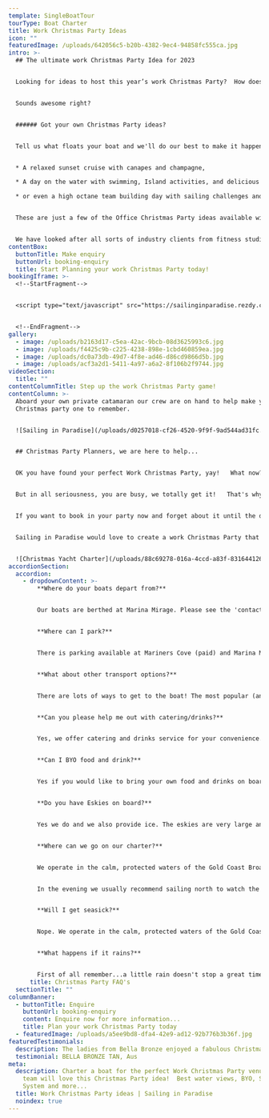 ```yaml
---
template: SingleBoatTour
tourType: Boat Charter
title: Work Christmas Party Ideas
icon: ""
featuredImage: /uploads/642056c5-b20b-4382-9ec4-94858fc555ca.jpg
intro: >-
  ## The ultimate work Christmas Party Idea for 2023


  Looking for ideas to host this year’s work Christmas Party?  How does a Boat Cruise aboard your own private catamaran sound?    We challenge you to find another office Christmas Party venue with views to match where you can BYO, play your own tunes and float around, cocktail in hand..


  Sounds awesome right?   


  ###### Got your own Christmas Party ideas?


  Tell us what floats your boat and we'll do our best to make it happen.  Some options include;


  * A relaxed sunset cruise with canapes and champagne,

  * A day on the water with swimming, Island activities, and delicious BBQ lunch and icy cold beers,

  * or even a high octane team building day with sailing challenges and water sports?


  These are just a few of the Office Christmas Party ideas available with Sailing in Paradise.   The options are endless and our friendly team are on hand to help you plan 'your Christmas Party your way'.  


  We have looked after all sorts of industry clients from fitness studios and uber-cool restaurants to banks and legal firms (and everything in between).   There is something about spending time on the water that brings people (of all ages and backgrounds) together and we would love to put on a Christmas Party your whole team will talk about for years to come!
contentBox:
  buttonTitle: Make enquiry
  buttonUrl: booking-enquiry
  title: Start Planning your work Christmas Party today!
bookingIframe: >-
  <!--StartFragment-->


  <script type="text/javascript" src="https://sailinginparadise.rezdy.com/pluginJs?script=modal"></script> <a id="button-booking" class="button-booking rezdy rezdy-modal" href="https://sailinginparadise.rezdy.com/productsCalendar/285987?iframe=true" style="background: rgb(24, 60, 133); border: 1px solid rgb(24, 60, 133); color: rgb(255, 255, 255); font: bold 14px / 1 &quot;Helvetica Neue&quot;, Helvetica, Arial, sans-serif; padding: 12px 15px; text-align: center; width: 160px; display: block; text-decoration: none; cursor: pointer;">Check Availability and BOOK NOW</a>


  <!--EndFragment-->
gallery:
  - image: /uploads/b2163d17-c5ea-42ac-9bcb-08d3625993c6.jpg
  - image: /uploads/f4425c9b-c225-4238-898e-1cbd460859ea.jpg
  - image: /uploads/dc0a73db-49d7-4f8e-ad46-d86cd9866d5b.jpg
  - image: /uploads/acf3a2d1-5411-4a97-a6a2-8f106b2f9744.jpg
videoSection:
  title: ""
contentColumnTitle: Step up the work Christmas Party game!
contentColumn: >-
  Aboard your own private catamaran our crew are on hand to help make your work
  Christmas party one to remember.


  ![Sailing in Paradise](/uploads/d0257018-cf26-4520-9f9f-9ad544ad31fc.jpg "Yacht Charters Gold Coast")


  ## Christmas Party Planners, we are here to help...


  OK you have found your perfect Work Christmas Party, yay!   What now?  Time for a mojito…(ahem, well we need to set the scene for what's to come).


  But in all seriousness, you are busy, we totally get it!   That's why we offer a fuss-free service.   From the moment you enquire and receive our Christmas Party info pack we are here to make your life easier.   


  If you want to book in your party now and forget about it until the day that is totally fine.  We can take care of food, drinks and activities and we will even provide your team with photos of your cruise afterwards.  It's all part of the service.  So you can actually relax and enjoy the party!    


  Sailing in Paradise would love to create a work Christmas Party that you and your team will remember forever!     So please fill out our enquiry form, send us an email or give us a bell.  We are a friendly, professional crew and we’d love the chance to chat with you.


  ![Christmas Yacht Charter](/uploads/88c69278-016a-4ccd-a83f-83164412649d.jpg "Spirit of Gwonda")
accordionSection:
  accordion:
    - dropdownContent: >-
        **Where do your boats depart from?**


        Our boats are berthed at Marina Mirage. Please see the 'contact us' page on our website for further details and a map. Marina Mirage is about 10 mins from Surfers and 15 mins from Broadbeach.


        **Where can I park?**


        There is parking available at Mariners Cove (paid) and Marina Mirage plus limited street parking on Seaworld Drive.  Please check signage at time of parking and consider ride share for a stress free arrival at your charter (especially during busy times of year).  


        **What about other transport options?**


        There are lots of ways to get to the boat! The most popular (and cost effective/convenient) if often via Maxi Taxis. We can also help to arrange bus transfers for larger groups.  


        **Can you please help me out with catering/drinks?**


        Yes, we offer catering and drinks service for your convenience. Please request our full catering list as advance bookings are required. We offer a range of catering options from grazing boards, to tapas and private chefs.


        **Can I BYO food and drink?**


        Yes if you would like to bring your own food and drinks on board that is completely fine.


        **Do you have Eskies on board?**


        Yes we do and we also provide ice. The eskies are very large and can be used for food or drink.


        **Where can we go on our charter?**


        We operate in the calm, protected waters of the Gold Coast Broadwater. Where to go very much depends on what you would like to do and how long your boat charter is for so please feel free to discuss this with our team. In a 3 hour charter during the day our guests usually love a swim stop at Wavebreak Island where you can enjoy the range of island activities on board. Your skipper can make recommendations on the day, if you don't wish to swim you could also go up and sail around the millionaires mansions at Sovereign Islands.


        In the evening we usually recommend sailing north to watch the sunset and returning to the southern part of the Broadwater to see the city lights after dark which are just beautiful.


        **Will I get seasick?**


        Nope. We operate in the calm, protected waters of the Gold Coast Broadwater. We do not go offshore (into the open ocean) so we do not experience large waves. Our catamarans are very stable, and do not have the same side to side rocking motion as experienced by single hull vessels so you won't get seasick :-).


        **What happens if it rains?**


        First of all remember...a little rain doesn't stop a great time on our boats especially in the warm Gold Coast endless summer... But do rest assured that we have a very generous wet weather policy as we want you to enjoy your time on board the boat, so if there is torrential rain or storms at the time you will be able to cancel or reschedule your cruise. Please see the full booking policy provided with your invoice for full details or contact our team.
      title: Christmas Party FAQ's
  sectionTitle: ""
columnBanner:
  - buttonTitle: Enquire
    buttonUrl: booking-enquiry
    content: Enquire now for more information...
    title: Plan your work Christmas Party today
  - featuredImage: /uploads/a5ee9bd8-dfa4-42e9-ad12-92b776b3b36f.jpg
featuredTestimonials:
  description: The ladies from Bella Bronze enjoyed a fabulous Christmas Party on the water!
  testimonial: BELLA BRONZE TAN, Aus
meta:
  description: Charter a boat for the perfect Work Christmas Party venue.   Your
    team will love this Christmas Party idea!  Best water views, BYO, Sound
    System and more...
  title: Work Christmas Party ideas | Sailing in Paradise
  noindex: true
---
```


